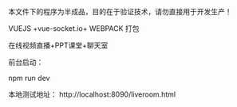 本文件下的程序为半成品，目的在于验证技术，请勿直接用于开发生产！

VUEJS +vue-socket.io+ WEBPACK 打包


在线视频直播+PPT课堂+聊天室


前台启动：

npm run dev

本地测试地址：
http://localhost:8090/liveroom.html